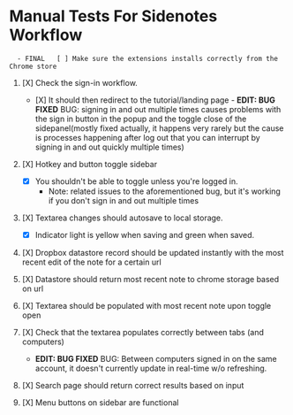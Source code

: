 # Manual Tests For Sidenotes Workflow

      - FINAL   [ ] Make sure the extensions installs correctly from the Chrome store
1. [X] Check the sign-in workflow.
      -    [X] It should then redirect to the tutorial/landing page
          - **EDIT: BUG FIXED** BUG: signing in and out multiple times causes problems with the sign in button in the popup and the toggle close of the sidepanel(mostly fixed actually, it happens very rarely but the cause is processes happening after log out that you can interrupt by signing in and out quickly multiple times)

2. [X] Hotkey and button toggle sidebar
    - [X] You shouldn't be able to toggle unless you're logged in.
      - Note: related issues to the aforementioned bug, but it's working if you don't sign in and out multiple times

3. [X] Textarea changes should autosave to local storage.
    - [X] Indicator light is yellow when saving and green when saved.
4. [X] Dropbox datastore record should be updated instantly with the most recent edit of the note for a certain url
5. [X] Datastore should return most recent note to chrome storage based on url
6. [X] Textarea should be populated with most recent note upon toggle open
7. [X] Check that the textarea populates correctly between tabs (and computers)
    - **EDIT: BUG FIXED** BUG: Between computers signed in on the same account, it doesn't currently update in real-time w/o refreshing.
8. [X] Search page should return correct results based on input
9. [X] Menu buttons on sidebar are functional
